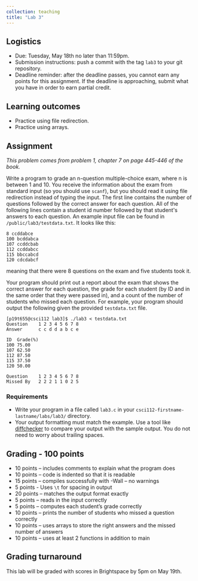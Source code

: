 ```yaml
---
collection: teaching
title: "Lab 3"
---
```


## Logistics
* Due: Tuesday, May 18th no later than 11:59pm.
* Submission instructions: push a commit with the tag `lab3` to your git
	repository.
* Deadline reminder: after the deadline passes, you cannot earn any points for
	this assignment. If the deadline is approaching, submit what you have in
	order to earn partial credit.

## Learning outcomes
* Practice using file redirection.
* Practice using arrays.

## Assignment

*This problem comes from problem 1, chapter 7 on page 445-446 of the book.*

Write a program to grade an n-question multiple-choice exam, where n is between
1 and 10. You receive the information about the exam from standard input (so you
should use `scanf`), but you should read it using file redirection instead of
typing the input.
The first line contains the number of questions followed by the correct
answer for each question. All of the following lines contain a student id
number followed by that student's answers to each question. An example input
file can be found in `/public/lab3/testdata.txt`. It looks like this:

```
8 ccddabce
100 bcddabca
107 ccddcbab
112 ccddabcc
115 bbccabcd
120 cdcdabcf
```
meaning that there were 8 questions on the exam and five students took it.

Your program should print out a report about the exam that shows the correct
answer for each question, the grade for each student (by ID and in the same
order that they were passed in), and a count of the number of students who
missed each question. For example, your program should output the following
given the provided `testdata.txt` file.
```
[p19t655@csci112 lab3]$ ./lab3 < testdata.txt 
Question	1 2 3 4 5 6 7 8 
Answer		c c d d a b c e 

ID	Grade(%)
100	75.00
107	62.50
112	87.50
115	37.50
120	50.00

Question	1 2 3 4 5 6 7 8 
Missed By	2 2 2 1 1 0 2 5 
```

### Requirements
* Write your program in a file called `lab3.c` in your
	`csci112-firstname-lastname/labs/lab3/` directory.
* Your output formatting must match the example. Use a tool like
	[diffchecker](https://www.diffchecker.com/) to compare your output with the sample
	output. You do not need to worry about trailing spaces.

## Grading - 100 points
* 10 points – includes comments to explain what the program does
* 10 points – code is indented so that it is readable
* 15 points – compiles successfully with -Wall – no warnings
* 5 points - Uses `\t` for spacing in output
* 20 points – matches the output format exactly
* 5 points – reads in the input correctly
* 5 points – computes each student’s grade correctly
* 10 points – prints the number of students who missed a question correctly
* 10 points – uses arrays to store the right answers and the missed number of answers
* 10 points – uses at least 2 functions in addition to main

## Grading turnaround
This lab will be graded with scores in Brightspace by 5pm on May 19th.
